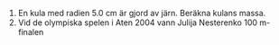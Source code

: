 1. En kula med radien $5.0$ cm är gjord av järn. Beräkna kulans massa.
2. Vid de olympiska spelen i Aten 2004 vann Julija Nesterenko $100$ m-finalen